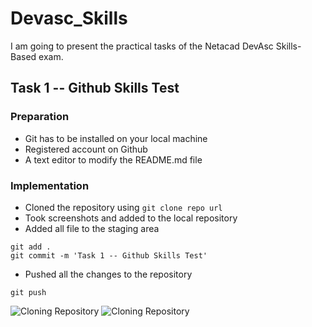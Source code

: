 # Devasc_Skills
I am going to present the practical tasks of the Netacad DevAsc Skills-Based exam. 
## Task 1 -- Github Skills Test
### Preparation
* Git has to be installed on your local machine
* Registered account on Github
* A text editor to modify the README.md file
### Implementation
* Cloned the repository using `git clone repo url`
* Took screenshots and added to the local repository
* Added all file to the staging area
```
git add .
git commit -m 'Task 1 -- Github Skills Test'
```
* Pushed all the changes to the repository
```
git push
```
![Cloning Repository](https://github.com/whitehacker/Devasc_Skills/blob/main/sc1.png?raw=true)
![Cloning Repository](https://github.com/whitehacker/Devasc_Skills/blob/main/sc2.png?raw=true)

